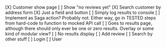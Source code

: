 [X] Customer show page
[ ] Show "no reviews yet"
[X] Search customer by address form
[X] Just a field and button
[ ] Simply log results to console
[ ] Implement as Saga action? Probably not. Either way, go in TESTED steps from hard-code to function to mocked API call
[ ] Goes to results page, although there should only ever be one or zero results. Overlay or some kind of modular view?
[ ] No results display
[ ] Add review
[ ] Search by other stuff
[ ] Login
[ ] User
